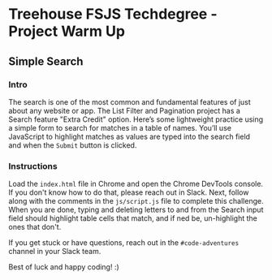 
# Treehouse FSJS Techdegree - Project Warm Up

## Simple Search

### Intro

The search is one of the most common and fundamental features of just about any website or app.  The List Filter and Pagination project has a Search feature "Extra Credit" option.  Here’s some lightweight practice using a simple form to search for matches in a table of names.  You’ll use JavaScript to highlight matches as values are typed into the search field and when the `Submit` button is clicked.

### Instructions

 Load the `index.html` file in Chrome and open the Chrome DevTools console.  If you don't know how to do that, please reach out in Slack.  Next, follow along with the comments in the `js/script.js` file to complete this challenge.  When you are done, typing and deleting letters to and from the Search input field should highlight table cells that match, and if ned be, un-highlight the ones that don't.

If you get stuck or have questions, reach out in the `#code-adventures` channel in your Slack team.

Best of luck and happy coding! :)